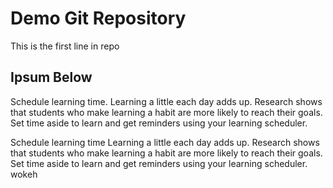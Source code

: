 # Demo Git Repository

This is the first line in repo

## Ipsum Below

Schedule learning time. Learning a little each day adds up. Research shows that students who make learning a habit are more likely to reach their goals. Set time aside to learn and get reminders using your learning scheduler.

Schedule learning time
Learning a little each day adds up. Research shows that students who make learning a habit are more likely to reach their goals. Set time aside to learn and get reminders using your learning scheduler. wokeh